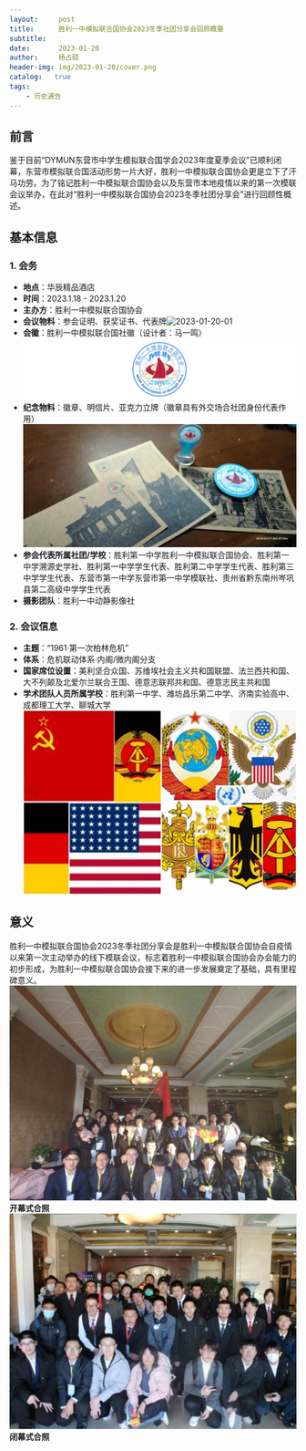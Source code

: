 ```yaml
---
layout:     post
title:      胜利一中模拟联合国协会2023冬季社团分享会回顾概要
subtitle:   
date:       2023-01-20
author:     杨占硕
header-img: img/2023-01-20/cover.png
catalog:   true
tags:
    - 历史通告
---
```



## 前言
鉴于目前“DYMUN东营市中学生模拟联合国学会2023年度夏季会议”已顺利闭幕，东营市模拟联合国活动形势一片大好，胜利一中模拟联合国协会更是立下了汗马功劳。为了铭记胜利一中模拟联合国协会以及东营市本地疫情以来的第一次模联会议举办，在此对“胜利一中模拟联合国协会2023冬季社团分享会”进行回顾性概述。

## 基本信息
### 1. 会务
- **地点**：华辰精品酒店
- **时间**：2023.1.18 - 2023.1.20
- **主办方**：胜利一中模拟联合国协会
- **会议物料**：参会证明、获奖证书、代表牌![2023-01-20-01](/img/2023-01-20/01.png)
- **会徽**：胜利一中模拟联合国社徽（设计者：马一鸣）![2023-01-20-02](/img/2023-01-20/02.png)
- **纪念物料**：徽章、明信片、亚克力立牌（徽章具有外交场合社团身份代表作用）![2023-01-20-03](/img/2023-01-20/03.png)
- **参会代表所属社团/学校**：胜利第一中学胜利一中模拟联合国协会、胜利第一中学溯源史学社、胜利第一中学学生代表、胜利第二中学学生代表、胜利第三中学学生代表、东营市第一中学东营市第一中学模联社、贵州省黔东南州岑巩县第二高级中学学生代表
- **摄影团队**：胜利一中动静影像社

### 2. 会议信息
- **主题**：“1961·第一次柏林危机”
- **体系**：危机联动体系·内阁/微内阁分支
- **国家席位设置**：美利坚合众国、苏维埃社会主义共和国联盟、法兰西共和国、大不列颠及北爱尔兰联合王国、德意志联邦共和国、德意志民主共和国
- **学术团队人员所属学校**：胜利第一中学、潍坊昌乐第二中学、济南实验高中、成都理工大学、聊城大学![2023-01-20-04](/img/2023-01-20/04.png)

## 意义
胜利一中模拟联合国协会2023冬季社团分享会是胜利一中模拟联合国协会自疫情以来第一次主动举办的线下模联会议，标志着胜利一中模拟联合国协会办会能力的初步形成，为胜利一中模拟联合国协会接下来的进一步发展奠定了基础，具有里程碑意义。
<br>
![2023-01-20-05](/img/2023-01-20/05.png)**开幕式合照**
![2023-01-20-06](/img/2023-01-20/06.png)**闭幕式合照**

